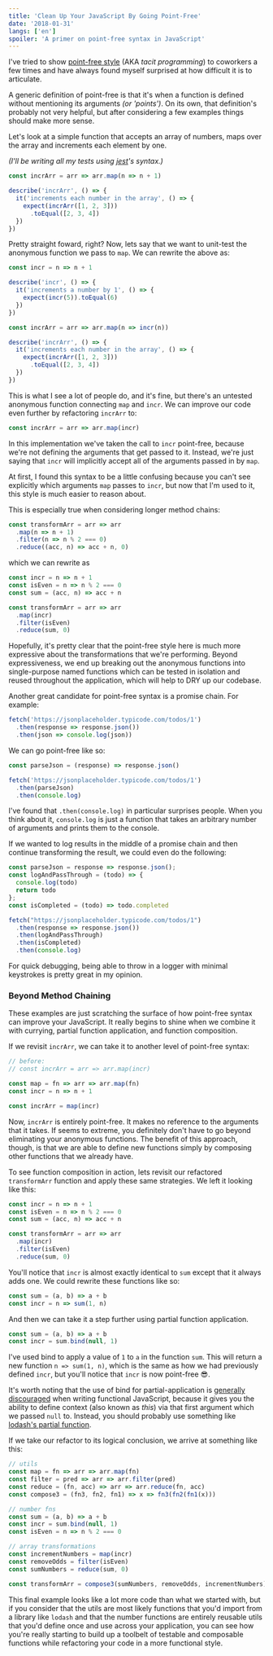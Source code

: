 ```yaml
---
title: 'Clean Up Your JavaScript By Going Point-Free'
date: '2018-01-31'
langs: ['en']
spoiler: 'A primer on point-free syntax in JavaScript'
---
```


I've tried to show [point-free style](https://en.wikipedia.org/wiki/Tacit_programming) (AKA _tacit programming_) to coworkers a few times and have always found myself surprised at how difficult it is to articulate.

A generic definition of point-free is that it's when a function is defined without mentioning its arguments _(or 'points')_. On its own, that definition's probably not very helpful, but after considering a few examples things should make more sense.

Let's look at a simple function that accepts an array of numbers, maps over the array and increments each element by one.

_(I'll be writing all my tests using [jest](https://jestjs.io/)'s syntax.)_

```js
const incrArr = arr => arr.map(n => n + 1)

describe('incrArr', () => {
  it('increments each number in the array', () => {
    expect(incrArr([1, 2, 3]))
      .toEqual([2, 3, 4])
  })
})
```

Pretty straight foward, right? Now, lets say that we want to unit-test the anonymous function we pass to `map`. We can rewrite the above as:

```js
const incr = n => n + 1

describe('incr', () => {
  it('increments a number by 1', () => {
    expect(incr(5)).toEqual(6)
  })
})

const incrArr = arr => arr.map(n => incr(n))

describe('incrArr', () => {
  it('increments each number in the array', () => {
    expect(incrArr([1, 2, 3]))
      .toEqual([2, 3, 4])
  })
})
```

This is what I see a lot of people do, and it's fine, but there's an untested anonymous function connecting `map` and `incr`. We can improve our code even further by refactoring `incrArr` to:

```js
const incrArr = arr => arr.map(incr)
```

In this implementation we've taken the call to `incr` point-free, because we're not defining the arguments that get passed to it. Instead, we're just saying that `incr` will implicitly accept all of the arguments passed in by `map`.

At first, I found this syntax to be a little confusing because you can't see explicitly which arguments `map` passes to `incr`, but now that I'm used to it, this style is much easier to reason about.

This is especially true when considering longer method chains:

```js
const transformArr = arr => arr
  .map(n => n + 1)
  .filter(n => n % 2 === 0)
  .reduce((acc, n) => acc + n, 0)
```

which we can rewrite as

```js
const incr = n => n + 1
const isEven = n => n % 2 === 0
const sum = (acc, n) => acc + n

const transformArr = arr => arr
  .map(incr)
  .filter(isEven)
  .reduce(sum, 0)
```

Hopefully, it's pretty clear that the point-free style here is much more expressive about the transformations that we're performing. Beyond expressiveness, we end up breaking out the anonymous functions into single-purpose named functions which can be tested in isolation and reused throughout the application, which will help to DRY up our codebase.

Another great candidate for point-free syntax is a promise chain. For example:

```js
fetch('https://jsonplaceholder.typicode.com/todos/1')
  .then(response => response.json())
  .then(json => console.log(json))
```

We can go point-free like so:

```js
const parseJson = (response) => response.json()

fetch('https://jsonplaceholder.typicode.com/todos/1')
  .then(parseJson)
  .then(console.log)
```

I've found that `.then(console.log)` in particular surprises people. When you think about it, `console.log` is just a function that takes an arbitrary number of arguments and prints them to the console.

If we wanted to log results in the middle of a promise chain and then continue transforming the result, we could even do the following:

```js
const parseJson = response => response.json();
const logAndPassThrough = (todo) => {
  console.log(todo)
  return todo
};
const isCompleted = (todo) => todo.completed

fetch("https://jsonplaceholder.typicode.com/todos/1")
  .then(response => response.json())
  .then(logAndPassThrough)
  .then(isCompleted)
  .then(console.log)
```

For quick debugging, being able to throw in a logger with minimal keystrokes is pretty great in my opinion.

### Beyond Method Chaining

These examples are just scratching the surface of how point-free syntax can improve your JavaScript. It really begins to shine when we combine it with currying, partial function application, and function composition.

If we revisit `incrArr`, we can take it to another level of point-free syntax:

```js
// before:
// const incrArr = arr => arr.map(incr)

const map = fn => arr => arr.map(fn)
const incr = n => n + 1

const incrArr = map(incr)
```

Now, `incrArr` is entirely point-free. It makes no reference to the arguments that it takes. If seems to extreme, you definitely don't have to go beyond eliminating your anonymous functions. The benefit of this approach, though, is that we are able to define new functions simply by composing other functions that we already have.

To see function composition in action, lets revisit our refactored `transformArr` function and apply these same strategies. We left it looking like this:

```js
const incr = n => n + 1
const isEven = n => n % 2 === 0
const sum = (acc, n) => acc + n

const transformArr = arr => arr
  .map(incr)
  .filter(isEven)
  .reduce(sum, 0)
```

You'll notice that `incr` is almost exactly identical to `sum` except that it always adds one. We could rewrite these functions like so:

```js
const sum = (a, b) => a + b
const incr = n => sum(1, n)
```

And then we can take it a step further using partial function application.

```js
const sum = (a, b) => a + b
const incr = sum.bind(null, 1)
```

I've used bind to apply a value of `1` to `a` in the function `sum`. This will return a new function `n => sum(1, n)`, which is the same as how we had previously defined `incr`, but you'll notice that `incr` is now point-free 😎.

It's worth noting that the use of bind for partial-application is [generally discouraged](https://hackernoon.com/partial-application-of-functions-dbe7d9b80760) when writing functional JavaScript, because it gives you the ability to define context (also known as _this_) via that first argument which we passed `null` to. Instead, you should probably use something like [lodash's partial function](https://lodash.com/docs/4.17.11#partial).

If we take our refactor to its logical conclusion, we arrive at something like this:

```js
// utils
const map = fn => arr => arr.map(fn)
const filter = pred => arr => arr.filter(pred)
const reduce = (fn, acc) => arr => arr.reduce(fn, acc)
const compose3 = (fn3, fn2, fn1) => x => fn3(fn2(fn1(x)))

// number fns
const sum = (a, b) => a + b
const incr = sum.bind(null, 1)
const isEven = n => n % 2 === 0

// array transformations
const incrementNumbers = map(incr)
const removeOdds = filter(isEven)
const sumNumbers = reduce(sum, 0)

const transformArr = compose3(sumNumbers, removeOdds, incrementNumbers);
```

This final example looks like a lot more code than what we started with, but if you consider that the utils are most likely functions that you'd import from a library like `lodash` and that the number functions are entirely reusable utils that you'd define once and use across your application, you can see how you're really starting to build up a toolbelt of testable and composable functions while refactoring your code in a more functional style.
